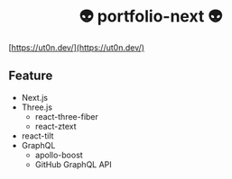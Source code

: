 <div align="center">
  <h1>
    👽 portfolio-next 👽
  </h1>
</div>

[https://ut0n.dev/](https://ut0n.dev/)

## Feature

- Next.js
- Three.js
  - react-three-fiber
  - react-ztext
- react-tilt
- GraphQL
  - apollo-boost
  - GitHub GraphQL API
